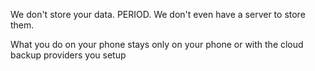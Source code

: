 We don't store your data. PERIOD.
We don't even have a server to store them.

What you do on your phone stays only on your phone or with the cloud backup providers you setup